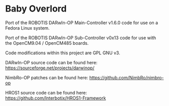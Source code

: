 # Baby Overlord

Port of the ROBOTIS DARwIn-OP Main-Controller v1.6.0 code for use on a Fedora Linux system.

Port of the ROBOTIS DARwIn-OP Sub-Controller v0x13 code for use with the OpenCM9.04 /
OpenCM485 boards.

Code modifications within this project are GPL GNU v3.

DARwIn-OP source code can be found here: https://sourceforge.net/projects/darwinop/

NimbRo-OP patches can be found here: https://github.com/NimbRo/nimbro-op

HROS1 source code can be found here: https://github.com/Interbotix/HROS1-Framework
